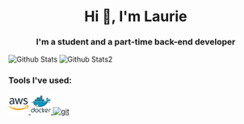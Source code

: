 <h1 align="center">Hi 👋, I'm Laurie</h1>
<h3 align="center">I'm a student and a part-time back-end developer</h3>

![Github Stats](https://github-readme-stats.vercel.app/api?username=Pecunia201&include_all_commits=true&hide_rank=true&hide_title=true&count_private=true&hide_border=true&show_icons=true&disable_animations=true)
![Github Stats2](https://github-readme-stats.vercel.app/api/top-langs/?username=Pecunia201&layout=compact&hide_title=true&count_private=true&hide_border=true&disable_animations=true)

<h3 align="left">Tools I've used:</h3>
<p align="left"> <a href="https://aws.amazon.com" target="_blank" rel="noreferrer"> <img src="https://raw.githubusercontent.com/devicons/devicon/master/icons/amazonwebservices/amazonwebservices-original-wordmark.svg" alt="aws" width="40" height="40"/> </a> <a href="https://www.docker.com/" target="_blank" rel="noreferrer"> <img src="https://raw.githubusercontent.com/devicons/devicon/master/icons/docker/docker-original-wordmark.svg" alt="docker" width="40" height="40"/> </a> <a href="https://git-scm.com/" target="_blank" rel="noreferrer"> <img src="https://www.vectorlogo.zone/logos/git-scm/git-scm-icon.svg" alt="git" width="40" height="40"/> </a>

